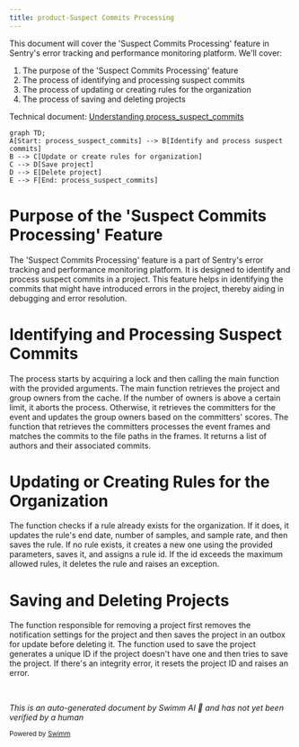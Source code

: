 ```yaml
---
title: product-Suspect Commits Processing
---
```

This document will cover the 'Suspect Commits Processing' feature in Sentry's error tracking and performance monitoring platform. We'll cover:

1. The purpose of the 'Suspect Commits Processing' feature
2. The process of identifying and processing suspect commits
3. The process of updating or creating rules for the organization
4. The process of saving and deleting projects

Technical document: <SwmLink doc-title="Understanding process_suspect_commits">[Understanding process_suspect_commits](/.swm/understanding-process_suspect_commits.8i6p8lxz.sw.md)</SwmLink>

```mermaid
graph TD;
A[Start: process_suspect_commits] --> B[Identify and process suspect commits]
B --> C[Update or create rules for organization]
C --> D[Save project]
D --> E[Delete project]
E --> F[End: process_suspect_commits]
```

# Purpose of the 'Suspect Commits Processing' Feature

The 'Suspect Commits Processing' feature is a part of Sentry's error tracking and performance monitoring platform. It is designed to identify and process suspect commits in a project. This feature helps in identifying the commits that might have introduced errors in the project, thereby aiding in debugging and error resolution.

# Identifying and Processing Suspect Commits

The process starts by acquiring a lock and then calling the main function with the provided arguments. The main function retrieves the project and group owners from the cache. If the number of owners is above a certain limit, it aborts the process. Otherwise, it retrieves the committers for the event and updates the group owners based on the committers' scores. The function that retrieves the committers processes the event frames and matches the commits to the file paths in the frames. It returns a list of authors and their associated commits.

# Updating or Creating Rules for the Organization

The function checks if a rule already exists for the organization. If it does, it updates the rule's end date, number of samples, and sample rate, and then saves the rule. If no rule exists, it creates a new one using the provided parameters, saves it, and assigns a rule id. If the id exceeds the maximum allowed rules, it deletes the rule and raises an exception.

# Saving and Deleting Projects

The function responsible for removing a project first removes the notification settings for the project and then saves the project in an outbox for update before deleting it. The function used to save the project generates a unique ID if the project doesn't have one and then tries to save the project. If there's an integrity error, it resets the project ID and raises an error.

&nbsp;

*This is an auto-generated document by Swimm AI 🌊 and has not yet been verified by a human*

<SwmMeta version="3.0.0" repo-id="Z2l0aHViJTNBJTNBc2VudHJ5LWRlbW8lM0ElM0FTd2ltbS1EZW1v" repo-name="sentry-demo" doc-type="product-flows"><sup>Powered by [Swimm](/)</sup></SwmMeta>

